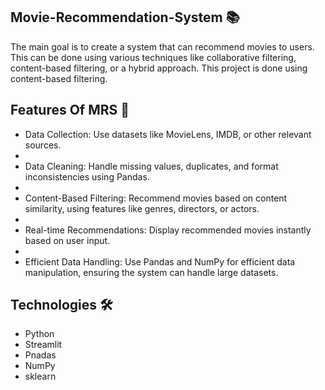 ## Movie-Recommendation-System 📚

The main goal is to create a system that can recommend movies to users. This can be done using various techniques like collaborative filtering, content-based filtering, or a hybrid approach. This project is done using content-based filtering.

## Features Of MRS 🚀

- Data Collection: Use datasets like MovieLens, IMDB, or other relevant sources.
- 
- Data Cleaning: Handle missing values, duplicates, and format inconsistencies using Pandas.
- 
- Content-Based Filtering: Recommend movies based on content similarity, using features like genres, directors, or actors.
- 
- Real-time Recommendations: Display recommended movies instantly based on user input.
- 
- Efficient Data Handling: Use Pandas and NumPy for efficient data manipulation, ensuring the system can handle large datasets.

## Technologies 🛠

- Python
- Streamlit
- Pnadas
- NumPy
- sklearn
